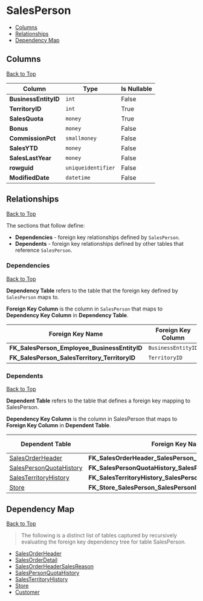 # SalesPerson

* [Columns](#columns)
* [Relationships](#relationships)
* [Dependency Map](#dependency-map)

## Columns
[Back to Top](#salesperson)

Column | Type | Is Nullable
-------|------|------------
**BusinessEntityID** | `int` | False
**TerritoryID** | `int` | True
**SalesQuota** | `money` | True
**Bonus** | `money` | False
**CommissionPct** | `smallmoney` | False
**SalesYTD** | `money` | False
**SalesLastYear** | `money` | False
**rowguid** | `uniqueidentifier` | False
**ModifiedDate** | `datetime` | False

## Relationships
[Back to Top](#salesperson)


The sections that follow define:
* **Dependencies** - foreign key relationships defined by `SalesPerson`.
* **Dependents** - foreign key relationships defined by other tables that reference `SalesPerson`.

### Dependencies
[Back to Top](#salesperson)

**Dependency Table** refers to the table that the foreign key defined by `SalesPerson` maps to.

**Foreign Key Column** is the column in `SalesPerson` that maps to **Dependency Key Column** in **Dependency Table**.

Foreign Key Name | Foreign Key Column | Dependency Table | Dependency Key Column
-----------------|--------------------|------------------|----------------------
**FK_SalesPerson_Employee_BusinessEntityID** | `BusinessEntityID` | [Employee](./Employee.md) | `BusinessEntityID`
**FK_SalesPerson_SalesTerritory_TerritoryID** | `TerritoryID` | [SalesTerritory](./SalesTerritory.md) | `TerritoryID`

### Dependents
[Back to Top](#salesperson)

**Dependent Table** refers to the table that defines a foreign key mapping to SalesPerson.

**Dependency Key Column** is the column in SalesPerson that maps to **Foreign Key Column** in **Dependent Table**.

Dependent Table | Foreign Key Name | Foreign Key Column | Dependency Key Column
----------------|------------------|--------------------|----------------------
[SalesOrderHeader](./SalesOrderHeader.md) | **FK_SalesOrderHeader_SalesPerson_SalesPersonID** | `SalesPersonID` | `BusinessEntityID`
[SalesPersonQuotaHistory](./SalesPersonQuotaHistory.md) | **FK_SalesPersonQuotaHistory_SalesPerson_BusinessEntityID** | `BusinessEntityID` | `BusinessEntityID`
[SalesTerritoryHistory](./SalesTerritoryHistory.md) | **FK_SalesTerritoryHistory_SalesPerson_BusinessEntityID** | `BusinessEntityID` | `BusinessEntityID`
[Store](./Store.md) | **FK_Store_SalesPerson_SalesPersonID** | `SalesPersonID` | `BusinessEntityID`

## Dependency Map
[Back to Top](#salesperson)

> The following is a distinct list of tables captured by recursively evaluating the foreign key dependency tree for table SalesPerson.

* [SalesOrderHeader](./SalesOrderHeader.md)
* [SalesOrderDetail](./SalesOrderDetail.md)
* [SalesOrderHeaderSalesReason](./SalesOrderHeaderSalesReason.md)
* [SalesPersonQuotaHistory](./SalesPersonQuotaHistory.md)
* [SalesTerritoryHistory](./SalesTerritoryHistory.md)
* [Store](./Store.md)
* [Customer](./Customer.md)
